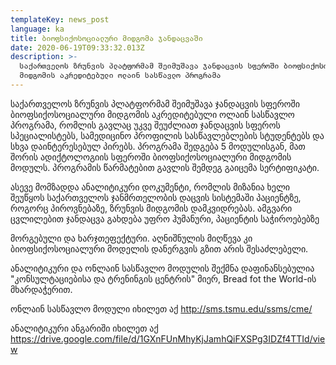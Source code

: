 ```yaml
---
templateKey: news_post
language: ka
title: ბიოფსიქოსოციალური მიდგომა ჯანდაცვაში
date: 2020-06-19T09:33:32.013Z
description: >-
  საქართველოს ზრუნვის პლატფორმამ შეიმუშავა ჯანდაცვის სფეროში ბიოფსიქოსოციალური
  მიდგომის აკრედიტებული ოლაინ სასწავლო პროგრამა
---
```

საქართველოს ზრუნვის პლატფორმამ შეიმუშავა ჯანდაცვის სფეროში ბიოფსიქოსოციალური მიდგომის აკრედიტებული ოლაინ სასწავლო პროგრამა, რომლის გავლაც უკვე შეუძლიათ ჯანდაცვის სფეროს სპეციალისტებს, სამედიცინო პროფილის სასწავლებლების სტუდენტებს და სხვა დაინტერესებულ პირებს. პროგრამა შედგება 5 მოდულისგან, მათ შორის ადიქტოლოგიის სფეროში ბიოფსიქოსოციალური მიდგომის მოდულს. პროგრამის  წარმატებით გავლის შემდეგ გაიცემა სერტიფიკატი. 

ასევე მომზადდა ანალიტიკური დოკუმენტი, რომლის მიზანია ხელი შეუწყოს საქართველოს ჯანმრთელობის დაცვის სისტემაში პაციენტზე, როგორც პიროვნებაზე, ზრუნვის მიდგომის დამკვიდრებას. ამგვარი ცვლილებით ჯანდაცვა გახდება უფრო ჰუმანური, პაციენტის საჭიროებებზე

მორგებული და ხარჯთეფექტური. აღნიშნულის მიღწევა კი ბიოფსიქოსოციალური მოდელის დანერგვის გზით არის შესაძლებელი. 

ანალიტიკური და ონლაინ სასწავლო მოდულის შექმნა დაფინანსებულია "კონსულტაციებისა და ტრენინგის ცენტრის" მიერ, Bread fot the World-ის მხარდაჭერით.

ონლაინ სასწავლო მოდული იხილეთ აქ <http://sms.tsmu.edu/ssms/cme/> 

ანალიტიკური ანგარიში იხილეთ აქ https://drive.google.com/file/d/1GXnFUnMhyKjJamhQiFXSPg3IDZf4TTId/view
